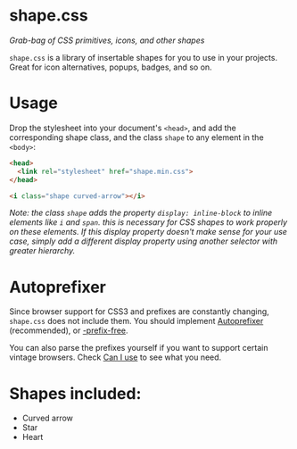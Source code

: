 # shape.css
*Grab-bag of CSS primitives, icons, and other shapes*

`shape.css` is a library of insertable shapes for you to use in your projects. Great for icon alternatives, popups, badges, and so on.

# Usage
Drop the stylesheet into your document's `<head>`, and add the corresponding shape class, and the class `shape` to any element in the `<body>`:

```html
<head>
  <link rel="stylesheet" href="shape.min.css">
</head>
```

```html
<i class="shape curved-arrow"></i>
```
*Note: the class `shape` adds the property `display: inline-block` to inline elements like `i` and `span`. this is necessary for CSS shapes to work properly on these elements. If this display property doesn't make sense for your use case, simply add a different display property using another selector with greater hierarchy.*

# Autoprefixer

Since browser support for CSS3 and prefixes are constantly changing, `shape.css` does not include them. You should implement [Autoprefixer](github.com/ai/autoprefixer) (recommended), or [-prefix-free](http://leaverou.github.io/prefixfree/).

You can also parse the prefixes yourself if you want to support certain vintage browsers. Check [Can I use](http://caniuse.com/) to see what you need. 

# Shapes included:

- Curved arrow
- Star
- Heart